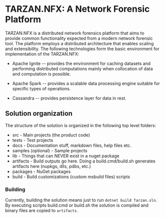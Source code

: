 # TARZAN.NFX: A Network Forensic Platform

TARZAN.NFX is a distributed network forensics platform that aims to provide common functionality expected from a modern network forensic tool. The platform employs a distributed architecture that enables scaling and extensibility.
The following technologies form the basic environment for implementation of the TARZAN.NFX:

* Apache Ignite -- provides the environment for caching datasets and performing distributed computations mainly when collocation of data and computation is possible. 

* Apache Spark -- provides a scalable data processing engine suitable for specific types of operations.

* Cassandra -- provides persistence layer for data in rest.


## Solution organization
The structure of the solution is organized in the following top level folders:

* src - Main projects (the product code)
* tests - Test projects
* docs - Documentation stuff, markdown files, help files etc.
* samples (optional) - Sample projects
* lib - Things that can NEVER exist in a nuget package
* artifacts - Build outputs go here. Doing a build.cmd/build.sh generates artifacts here (nupkgs, dlls, pdbs, etc.)
* packages - NuGet packages
* build - Build customizations (custom msbuild files) scripts

### Building
Currently, building the solution means just to run ```dotnet build Tarzan.sln```. By executing scripts build.cmd or
build.sh the solution is compiled and binary files are copied to ```artifacts```.